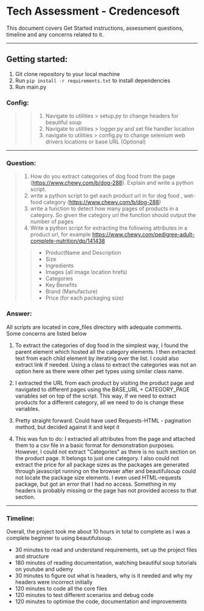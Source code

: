 # Tech Assessment - Credencesoft

This document covers Get Started instructions, assessment questions, timeline and any concerns related to it.

---
## Getting started:

1. Git clone repository to your local machine
2. Run `pip install -r requirements.txt` to install dependencies
3. Run main.py

### Config:
>> 1. Navigate to utilities > setup.py to change headers for beautiful soup
>> 2. Navigate to utilities > logger.py and set file handler location
>> 3. navigate to utilities > config.py to change selenium web drivers locations or base URL (Optional)
___

### Question:
> 1. How do you extract categories of dog food from the page (https://www.chewy.com/b/dog-288). Explain and write a python script.
> 2. write a python script to get each product url in for dog food , wet-food category (https://www.chewy.com/b/dog-288)
> 3. write a function to detect how many pages of products in a category. So given the category url the function should output the number of pages
> 4. Write a python script for extracting the following attributes in a product url, for example https://www.chewy.com/pedigree-adult-complete-nutrition/dp/141438
>> - ProductName and Description
>> - Size
>> - Ingredients
>> - Images (all image location hrefs)
>> - Categories
>> - Key Benefits
>> - Brand (Manufacture)
>> - Price (for each packaging size)

### Answer:

All scripts are located in core_files directory with adequate comments. Some concerns are listed below

1. To extract the categories of dog food in the simplest way, I found the parent element which hosted all the category elements. 
I then extracted text from each child element by iterating over the list. 
I could also extract link if needed. Using a class to extract the categories was not an option 
here as there were other pet types using similar class name.

2. I extracted the URL from each product by visiting the product page and navigated to different pages using the 
BASE_URL + CATEGORY_PAGE variables set on top of the script. This way, if we need to extract products for a different 
category, all we need to do is change these variables.

3. Pretty straight forward. Could have used Requests-HTML - pagination method,
but decided against it and kept it 

4. This was fun to do: 
I extracted all attributes from the page and attached them to a csv file in a basic format for demonstration purposes. However, 
I could not extract "Categories" as there is no such section on the product page. It belongs to just one category.
I also could not extract the price for all package sizes as the packages are generated through javascript running on
the browser after and beautifulsoup could not locate the package size elements. 
I even used HTML-requests package, but got an error that I had no access. 
Something in my headers is probably missing or the page has not provided access to that section.  

___ 

### Timeline:

Overall, the project took me about 10 hours in total to complete as I was a complete beginner to using beautifulsoup.

- 30 minutes to read and understand requirements, set up the project files and structure
- 180 minutes of reading documentation, watching beautiful soup tutorials on youtube and udemy
- 30 minutes to figure out what is headers, why is it needed and why my headers were incorrect initially
- 120 minutes to code all the core files
- 120 minutes to test different scenarios and debug code
- 120 minutes to optimise the code, documentation and improvements
